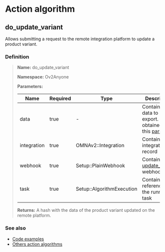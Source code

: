 # Action algorithm

## do_update_variant

Allows submitting a request to the remote integration platform to update a product variant.
    
### Definition

> **Name:** do_update_variant
> 
> **Namespace:** Ov2Anyone
>
> **Parameters:**
> 
> | Name | Required | Type | Description |
> | ---- | -------- | ---- | ----------- |
> | data | true | - | Contains the data to be export. This is obtained from this [parser](../parser-algorithms/parse_from_omna_db_2_api_request_variant.md). |
> | integration | true | OMNAv2::Integration | Contains integration record |
> | webhook | true | Setup::PlainWebhook | Contains the [update_variant](../webhooks/overview?id=update_variant) webhook |
> | task | true | Setup::AlgorithmExecution | Contains a reference to the running task |
>
> **Returns:** A hash with the data of the product variant updated on the remote platform.

### See also
* [Code examples](https://cenit.io/algorithm?f[name][40703][o]=is&f[name][40703][v]=do_update_variant&f[namespace][40840][o]=starts_with&f[namespace][40840][v]=Ov2)
* [Others action algorithms](overview?id=do_update_variant)